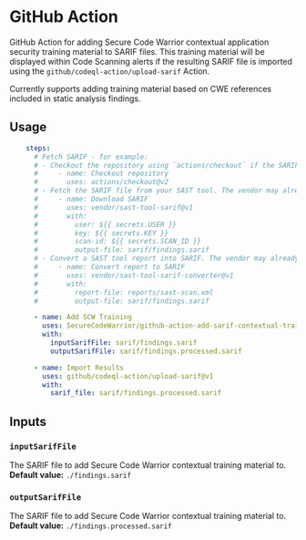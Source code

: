 # GitHub Action

GitHub Action for adding Secure Code Warrior contextual application security training material to SARIF files. This training material will be displayed within Code Scanning alerts if the resulting SARIF file is imported using the `github/codeql-action/upload-sarif` Action.

Currently supports adding training material based on CWE references included in static analysis findings.

## Usage

```yaml
    steps:
      # Fetch SARIF - for example:
      # - Checkout the repository using `actions/checkout` if the SARIF file is committed. This example assumes the SARIF file is located at `sarif/findings.sarif` within the repository.
      #     - name: Checkout repository
      #       uses: actions/checkout@v2
      # - Fetch the SARIF file from your SAST tool. The vendor may already have a GitHub Action for this. This example assumes the SARIF file is fetched and saved to `sarif/findings.sarif`.
      #     - name: Download SARIF
      #       uses: vendor/sast-tool-sarif@v1
      #       with:
      #         user: ${{ secrets.USER }}
      #         key: ${{ secrets.KEY }}
      #         scan-id: ${{ secrets.SCAN_ID }}
      #         output-file: sarif/findings.sarif
      # - Convert a SAST tool report into SARIF. The vendor may already have a GitHub Action or script for this. This example assumes the converted SARIF file is located at `sarif/findings.sarif`.
      #     - name: Convert report to SARIF
      #       uses: vendor/sast-tool-sarif-converter@v1
      #       with:
      #         report-file: reports/sast-scan.xml
      #         output-file: sarif/findings.sarif

      - name: Add SCW Training
        uses: SecureCodeWarrior/github-action-add-sarif-contextual-training@v1
        with:
          inputSarifFile: sarif/findings.sarif
          outputSarifFile: sarif/findings.processed.sarif

      - name: Import Results
        uses: github/codeql-action/upload-sarif@v1
        with:
          sarif_file: sarif/findings.processed.sarif
```

## Inputs

### `inputSarifFile`

The SARIF file to add Secure Code Warrior contextual training material to. **Default value:** `./findings.sarif`

### `outputSarifFile`

The SARIF file to add Secure Code Warrior contextual training material to. **Default value:** `./findings.processed.sarif`
